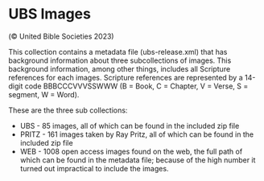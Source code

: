 # UBS Images 

(© United Bible Societies 2023)

This collection contains a metadata file (ubs-release.xml) that has background information about three subcollections of images. This background information, among other things, includes all Scripture references for each images. Scripture references are represented by a 14-digit code BBBCCCVVVSSWWW (B = Book, C = Chapter, V = Verse, S = segment, W = Word).

These are the three sub collections:

* UBS - 85 images, all of which can be found in the included zip file
* PRITZ - 161 images taken by Ray Pritz, all of which can be found in the included zip file
* WEB - 1008 open access images found on the web, the full path of which can be found in the metadata file; because of the high number it turned out impractical to include the images. 

